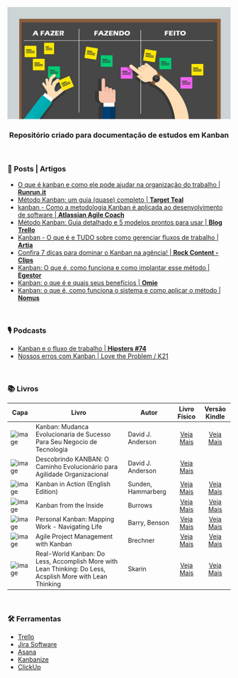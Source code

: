 <div align="center">
 
 ![Kanban](images/header-readme.jpg)

 ### Repositório criado para documentação de estudos em Kanban
  
</div>

<br>

### 📰 Posts | Artigos

+ [O que é kanban e como ele pode ajudar na organização do trabalho | **Runrun.it**](https://blog.runrun.it/o-que-e-kanban/)
+ [Método Kanban: um guia (quase) completo | **Target Teal**](https://targetteal.com/pt/blog/metodo-kanban/)
+ [kanban - Como a metodologia Kanban é aplicada ao desenvolvimento de software | **Atlassian Agile Coach**](https://www.atlassian.com/br/agile)
+ [Método Kanban: Guia detalhado e 5 modelos prontos para usar | **Blog Trello**](https://blog.trello.com/br/metodo-kanban)
+ [Kanban - O que é e TUDO sobre como gerenciar fluxos de trabalho | **Artia**](https://artia.com/kanban/)
+ [Confira 7 dicas para dominar o Kanban na agência! | **Rock Content - Clips**](https://rockcontent.com/br/blog/dicas-para-kanban/)
+ [Kanban: O que é, como funciona e como implantar esse método | **Egestor**](https://blog.egestor.com.br/kanban/)
+ [Kanban: o que é e quais seus benefícios | **Omie**](https://blog.omie.com.br/blog/kanban-o-que-e-e-quais-seus-baneficios)
+ [Kanban: o que é, como funciona o sistema e como aplicar o método | **Nomus**](https://www.nomus.com.br/blog-industrial/kanban/)

<br>

### 🎙️ Podcasts

+ [Kanban e o fluxo de trabalho | **Hipsters #74**](https://hipsters.tech/kanban-e-o-fluxo-de-trabalho-hipsters-74/)
+ [Nossos erros com Kanban | Love the Problem / K21](https://www.youtube.com/watch?v=Aad_LK2MmCE)

<br>

### 📚 Livros

| Capa | Livro | Autor | Livro Físico | Versão Kindle | 
| --- | --- | --- | :---: | :---: |
| <img src="https://m.media-amazon.com/images/I/71z10tEolTL._SL1360_.jpg" min-width="50px" width="50px" align="center" alt="image"> | Kanban: Mudanca Evolucionaria de Sucesso Para Seu Negocio de Tecnologia | David J. Anderson | [Veja Mais](https://amzn.to/4bmzbPH) | [Veja Mais](https://amzn.to/3Xkaj5F)|
| <img src="https://m.media-amazon.com/images/I/61-0hnV-KnL._SL1360_.jpg" min-width="50px" width="50px" align="center" alt="image"> | Descobrindo KANBAN: O Caminho Evolucionário para Agilidade Organizacional | David J. Anderson | [Veja Mais](https://amzn.to/4gW8Ol7) |
| <img src="https://m.media-amazon.com/images/I/61xlJH7v5xL._SL1500_.jpg" min-width="50px" width="50px" align="center" alt="image"> | Kanban in Action (English Edition) | Sunden, Hammarberg | [Veja Mais](https://amzn.to/4kmbYRW) | [Veja Mais](https://amzn.to/3DajBdB) |
| <img src="https://m.media-amazon.com/images/I/71VaFTspvLL._SL1360_.jpg" min-width="50px" width="50px" align="center" alt="image"> | Kanban from the Inside | Burrows | [Veja Mais](https://amzn.to/43irgRu) | [Veja Mais](https://amzn.to/43hC0zA) |  
| <img src="https://m.media-amazon.com/images/I/51pX2nB41QL.jpg" min-width="50px" width="50px" align="center" alt="image"> | Personal Kanban: Mapping Work - Navigating Life | Barry, Benson | [Veja Mais](https://amzn.to/4brR5kq) | [Veja Mais](https://amzn.to/3DajSgD) |  
| <img src="https://m.media-amazon.com/images/I/61NgLpeAMvL._SL1500_.jpg" min-width="50px" width="50px" align="center" alt="image"> | Agile Project Management with Kanban | Brechner | [Veja Mais](https://amzn.to/41DnMIa) | [Veja Mais](https://amzn.to/3DhW9uT) |  
| <img src="https://m.media-amazon.com/images/I/81TbLQBulUL._SL1500_.jpg" min-width="50px" width="50px" align="center" alt="image"> | Real-World Kanban: Do Less, Accomplish More with Lean Thinking: Do Less, Acsplish More with Lean Thinking | Skarin | [Veja Mais](https://amzn.to/4hUvrYi) | [Veja Mais](https://amzn.to/4iicdeY) |  

<br>

### 🛠️ Ferramentas

+ [Trello](https://trello.com/pt-BR)
+ [Jira Software](https://www.atlassian.com/software/jira)
+ [Asana](https://asana.com/pt/uses/kanban-boards)
+ [Kanbanize](https://kanbanize.com/pt)
+ [ClickUp](https://clickup.com/features/kanban-board)
